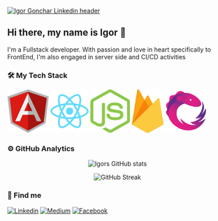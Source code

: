 [![Igor Gonchar Linkedin header](https://media-exp1.licdn.com/dms/image/C4E16AQFX4bM7ZRlDkA/profile-displaybackgroundimage-shrink_350_1400/0/1613136589594?e=1635984000&v=beta&t=6s8Jx_oEoamXkaDDsm69AHuCUu8SNXDSaO7HCvKbTP8)](https://www.linkedin.com/in/igor-gonchar)

## Hi there, my name is Igor 👋

I'm a Fullstack developer. With passion and love in heart specifically to FrontEnd, I'm also engaged in server side and CI/CD activities


### 🛠 My Tech Stack

<img height="100" src="https://github.com/GoncharIgor/GoncharIgor/blob/main/assets/angular-logo.svg"/>
<img height="100" src="https://github.com/GoncharIgor/GoncharIgor/blob/main/assets/react-logo.svg"/>
<img height="100" src="https://github.com/GoncharIgor/GoncharIgor/blob/main/assets/nodejs-logo.svg"/>
<img height="100" src="https://github.com/GoncharIgor/GoncharIgor/blob/main/assets/firebase-logo.svg"/>
<img height="100" src="https://github.com/GoncharIgor/GoncharIgor/blob/main/assets/rxjs-logo.svg"/>


<!-- ### ⚙️ GitHub Analytics
![GoncharIgor's GitHub stats](https://github-readme-stats.vercel.app/api?username=GoncharIgor) -->

### ⚙️ GitHub Analytics

<div align="center">
  
![Igors GitHub stats](https://github-readme-stats.vercel.app/api?username=GoncharIgor&show_icons=true&hide=prs&include_all_commits=true&count_private=true)  
  
![GitHub Streak](https://github-readme-streak-stats.herokuapp.com/?user=GoncharIgor)
  
</div>


### 🔎 Find me
[![Linkedin](https://img.shields.io/badge/LinkedIn-blue?style=for-the-badge&logo=LinkedIn&labelColor=2867B2)](https://www.linkedin.com/in/igor-gonchar)
[![Medium](https://img.shields.io/badge/Medium-grey?style=for-the-badge&logo=Medium&labelColor=black)](https://igorgonchar.medium.com)
[![Facebook](https://img.shields.io/badge/Facebook-blue?style=for-the-badge&logo=Facebook&labelColor=4267B2&logoColor=white)](https://www.facebook.com/igorgoncharua)


<!--

Here are some ideas to get you started:

- 🔭 I’m currently working on ...
- 🌱 I’m currently learning ...
- 👯 I’m looking to collaborate on ...
- 🤔 I’m looking for help with ...
- 💬 Ask me about ...
- 😄 Pronouns: ...
- ⚡ Fun fact: ...
-->

